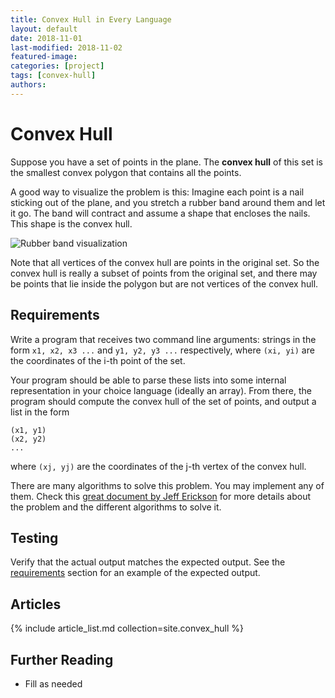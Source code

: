 ```yaml
---
title: Convex Hull in Every Language
layout: default
date: 2018-11-01
last-modified: 2018-11-02
featured-image:
categories: [project]
tags: [convex-hull]
authors:
---
```


# Convex Hull

Suppose you have a set of points in the plane. The **convex hull** of this set is the smallest
convex polygon that contains all the points.

A good way to visualize the problem is this: Imagine each point is a nail sticking out of the plane,
and you stretch a rubber band around them and let it go. The band will contract and assume a shape
that encloses the nails. This shape is the convex hull.

![Rubber band visualization][1]

Note that all vertices of the convex hull are points in the original set. So the convex hull is really
a subset of points from the original set, and there may be points that lie inside the polygon but are
not vertices of the convex hull.

## Requirements

Write a program that receives two command line arguments: strings in the form `x1, x2, x3 ...` and
`y1, y2, y3 ...` respectively, where `(xi, yi)` are the coordinates of the i-th point of the set.

Your program should be able to parse these lists into some internal representation in your choice
language (ideally an array). From there, the program should compute the convex hull of the set of points,
and output a list in the form

    (x1, y1)
    (x2, y2)
    ...

where `(xj, yj)` are the coordinates of the j-th vertex of the convex hull.

There are many algorithms to solve this problem. You may implement any of them.
Check this [great document by Jeff Erickson][2] for more details about the
problem and the different algorithms to solve it.

## Testing

Verify that the actual output matches the expected output. See the
[requirements][3] section for an example of the expected output.

## Articles

{% include article_list.md collection=site.convex_hull %}

## Further Reading

- Fill as needed

[1]: https://upload.wikimedia.org/wikipedia/commons/d/de/ConvexHull.svg
[2]: http://jeffe.cs.illinois.edu/teaching/compgeom/notes/01-convexhull.pdf
[3]: #requirements
